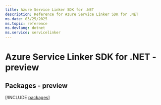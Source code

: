 ```yaml
---
title: Azure Service Linker SDK for .NET
description: Reference for Azure Service Linker SDK for .NET
ms.date: 03/25/2025
ms.topic: reference
ms.devlang: dotnet
ms.service: servicelinker
---
```

# Azure Service Linker SDK for .NET - preview
## Packages - preview
[!INCLUDE [packages](service-linker-index.md)]